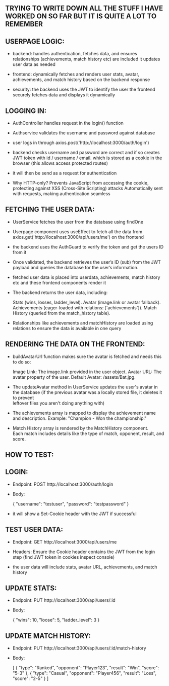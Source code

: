 ## TRYING TO WRITE DOWN ALL THE STUFF I HAVE WORKED ON SO FAR BUT IT IS QUITE A LOT TO REMEMBER

## USERPAGE LOGIC:

- backend: handles authentication, fetches data, and ensures relationships (achievements, match history etc) are included
  it updates user data as needed

- frontend: dynamically fetches and renders user stats, avatar, achievements, and match history based on the backend response

- security: the backend uses the JWT to identify the user
            the frontend securely fetches data and displays it dynamically

## LOGGING IN:

- AuthController handles request in the login() function
- Authservice validates the username and password against database

- user logs in through axios.post('http://localhost:3000/auth/login')
- backend checks username and password are correct and if so creates JWT token with id / username / email.
  which is stored as a cookie in the browser (this allows access protected routes)
- it will then be send as a request for authentication

- Why HTTP-only?
  Prevents JavaScript from accessing the cookie, protecting against XSS (Cross-Site Scripting) attacks
  Automatically sent with requests, making authentication seamless


## FETCHING THE USER DATA:

- UserService fetches the user from the database using findOne

- Userpage component uses useEffect to fetch all the data from axios.get('http://localhost:3000/api/users/me') on the frontend
- the backend uses the AuthGuard to verify the token and get the users ID from it
- Once validated, the backend retrieves the user’s ID (sub) from the JWT payload and queries the database for the user’s information.
- fetched user data is placed into userdata, achievements, match history etc and these frontend components render it

- The backend returns the user data, including:

	Stats (wins, losses, ladder_level).
	Avatar (image.link or avatar fallback).
	Achievements (eager-loaded with relations: ['achievements']).
	Match History (queried from the match_history table).

- Relationships like achievements and matchHistory are loaded using relations to ensure the data is available in one query

## RENDERING THE DATA ON THE FRONTEND:

- buildAvatarUrl function makes sure the avatar is fetched and needs this to do so:

	Image Link: The image.link provided in the user object.
	Avatar URL: The avatar property of the user.
	Default Avatar: /assets/Bat.jpg.

- The updateAvatar method in UserService updates the user's avatar in the database (if the previous avatar was a locally stored file, it deletes it to prevent  
   leftover files you aren't doing anything with)

- The achievements array is mapped to display the achievement name and description.
  Example: "Champion - Won the championship."

- Match History array is rendered by the MatchHistory component.	
  Each match includes details like the type of match, opponent, result, and score.

## HOW TO TEST:

## LOGIN:

- Endpoint: POST http://localhost:3000/auth/login

- Body:

  {
  "username": "testuser",
  "password": "testpassword"
  }

- it will show a Set-Cookie header with the JWT if successful

## TEST USER DATA:

- Endpoint: GET http://localhost:3000/api/users/me

- Headers:
  Ensure the Cookie header contains the JWT from the login step (find JWT token in cookies inspect console)

- the user data will include stats, avatar URL, achievements, and match history

## UPDATE STATS:

- Endpoint: PUT http://localhost:3000/api/users/:id

- Body:

	{
	"wins": 10,
	"loose": 5,
	"ladder_level": 3
	}

## UPDATE MATCH HISTORY:

- Endpoint: PUT http://localhost:3000/api/users/:id/match-history

- Body:

	[
	{
		"type": "Ranked",
		"opponent": "Player123",
		"result": "Win",
		"score": "5-3"
	},
	{
		"type": "Casual",
		"opponent": "Player456",
		"result": "Loss",
		"score": "2-5"
	}
	]





